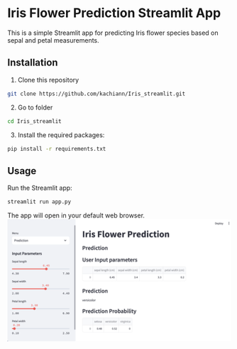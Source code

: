 # Iris Flower Prediction Streamlit App

This is a simple Streamlit app for predicting Iris flower species based on sepal and petal measurements.

## Installation

1. Clone this repository
```bash
git clone https://github.com/kachiann/Iris_streamlit.git
```
2. Go to folder
```bash
cd Iris_streamlit
```
3. Install the required packages:
``` bash
pip install -r requirements.txt
```

## Usage

Run the Streamlit app:
```bash
streamlit run app.py
```

The app will open in your default web browser.
![Alt](Iris_streamlit.png)
